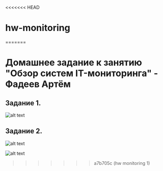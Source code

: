 <<<<<<< HEAD
# hw-monitoring
=======
# Домашнее задание к занятию "Обзор систем IT-мониторинга" - Фадеев Артём

## Задание 1.

![alt text](https://github.com/milky37/hw-monitoring/blob/branch/img/graph.png)


## Задание 2.

![alt text](https://github.com/milky37/hw-monitoring/blob/branch/img/alert.png) 

![alt text](https://github.com/milky37/hw-monitoring/blob/branch/img/alertmobile.png) 
 
>>>>>>> a7b705c (hw monitoring 1)
